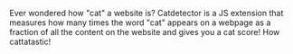 Ever wondered how "cat" a website is? 
Catdetector is a JS extension that measures how many times the word "cat" appears on a webpage as a fraction of all the content on the website and gives you a cat score! How cattatastic!
